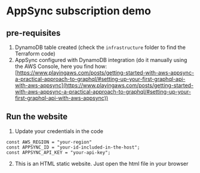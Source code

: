 # AppSync subscription demo

## pre-requisites

1. DynamoDB table created (check the `infrastructure` folder to find the Terraform code)
2. AppSync configured with DynamoDB integration (do it manually using the AWS Console, here you find how: [https://www.playingaws.com/posts/getting-started-with-aws-appsync-a-practical-approach-to-graphql/#setting-up-your-first-graphql-api-with-aws-appsync](https://www.playingaws.com/posts/getting-started-with-aws-appsync-a-practical-approach-to-graphql/#setting-up-your-first-graphql-api-with-aws-appsync))

## Run the website

1. Update your credentials in the code

```code
const AWS_REGION = "your-region"
const APPSYNC_ID = "your-id-included-in-the-host";
const APPSYNC_API_KEY = "your-api-key";
```

2. This is an HTML static website. Just open the html file in your browser
